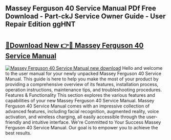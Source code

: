 ## Massey Ferguson 40 Service Manual PDf Free Download - Part-ckJ Service Owner Guide - User Repair Edition ggHNT

# <h2><a href="http://bc87650.oget.top/?id=Massey+Ferguson+40+Service+Manual">🔗Download New 👉🔴 Massey Ferguson 40 Service Manual</a></h2>

[![Massey Ferguson 40 Service Manual new download](https://i.imgur.com/5g1atiW.png)](http://bc87650.oget.top/?id=Massey+Ferguson+40+Service+Manual)
Hello and welcome to the user manual for your newly unpacked Massey Ferguson 40 Service Manual. This guide is here to help you make the most of your product by providing a comprehensive overview of its features, installation process, operation instructions, maintenance tips, and troubleshooting procedures. Features & Functionality This section explores the various features and capabilities of your new Massey Ferguson 40 Service Manual. Massey Ferguson 40 Service Manual comes with an impressive collection of advanced features, including facial recognition, augmented reality, voice activation, and wireless charging, all easily accessible through the user-friendly and intuitive interface. We're Committed to Your Success Massey Ferguson 40 Service Manual. Our goal is to empower you to achieve the best results.
